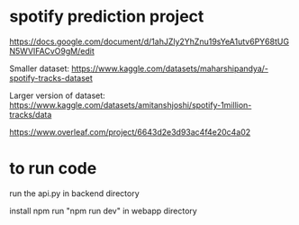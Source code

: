 # spotify prediction project

https://docs.google.com/document/d/1ahJZly2YhZnu19sYeA1utv6PY68tUGN5WVIFACvO9gM/edit

Smaller dataset: https://www.kaggle.com/datasets/maharshipandya/-spotify-tracks-dataset

Larger version of dataset: https://www.kaggle.com/datasets/amitanshjoshi/spotify-1million-tracks/data

https://www.overleaf.com/project/6643d2e3d93ac4f4e20c4a02

# to run code
run the api.py in backend directory

install npm
run "npm run dev" in webapp directory

